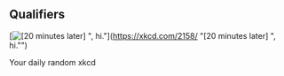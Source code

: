 ## Qualifiers
[![[20 minutes later] ", hi."](https://imgs.xkcd.com/comics/qualifiers.png)](https://xkcd.com/2158/ "[20 minutes later] ", hi."")

Your daily random xkcd
